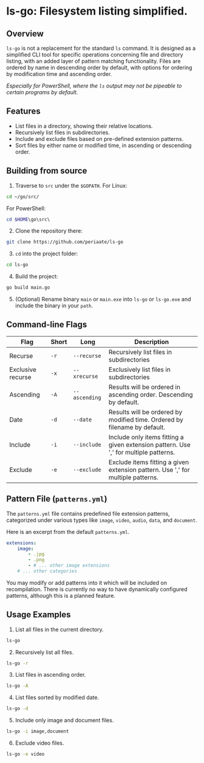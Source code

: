 # ls-go: Filesystem listing simplified.
## Overview 
`ls-go` is not a replacement for the standard `ls` command. It is designed as a simplified CLI tool for specific operations concerning file and directory listing, with an added layer of pattern matching functionality. Files are ordered by name in descending order by default, with options for ordering by modification time and ascending order.

*Especially for PowerShell, where the `ls` output may not be pipeable to certain programs by default.*
## Features
- List files in a directory, showing their relative locations.
- Recursively list files in subdirectories.
- Include and exclude files based on pre-defined extension patterns.
- Sort files by either name or modified time, in ascending or descending order.
## Building from source
1. Traverse to `src` under the `$GOPATH`.
For Linux:
```bash
cd ~/go/src/
```
For PowerShell:
```PowerShell
cd $HOME\go\src\
```

2. Clone the repository there:
```bash
git clone https://github.com/periaate/ls-go
```

3. `cd` into the project folder:
```bash
cd ls-go
```

4. Build the project:
```bash
go build main.go
```

5. (Optional) Rename binary `main` or `main.exe` into `ls-go` or `ls-go.exe` and include the binary in your `path`.

## Command-line Flags

|Flag|Short|Long|Description|
|---|---|---|---|
|Recurse|`-r`|`--recurse`|Recursively list files in subdirectories|
|Exclusive recurse|`-x`|`--xrecurse`|Exclusively list files in subdirectories|
|Ascending|`-A`|`--ascending`|Results will be ordered in ascending order. Descending by default.|
|Date|`-d`|`--date`|Results will be ordered by modified time. Ordered by filename by default.|
|Include|`-i`|`--include`|Include only items fitting a given extension pattern. Use ',' for multiple patterns.|
|Exclude|`-e`|`--exclude`|Exclude items fitting a given extension pattern. Use ',' for multiple patterns.|

## Pattern File (`patterns.yml`)

The `patterns.yml` file contains predefined file extension patterns, categorized under various types like `image`, `video`, `audio`, `data`, and `document`.

Here is an excerpt from the default `patterns.yml`.
```yml
extensions:
    image:
        - .jpg
        - .png
        - # ... other image extensions
    # ... other categories
```

You may modify or add patterns into it which will be included on recompilation. There is currently no way to have dynamically configured patterns, although this is a planned feature.

## Usage Examples

1. List all files in the current directory.
```bash
ls-go
```

2. Recursively list all files.
```bash
ls-go -r
```

3. List files in ascending order.
```bash
ls-go -A
```

4. List files sorted by modified date.
```bash
ls-go -d
```

5. Include only image and document files.
```bash
ls-go -i image,document
```

6. Exclude video files.
```bash
ls-go -e video
```
